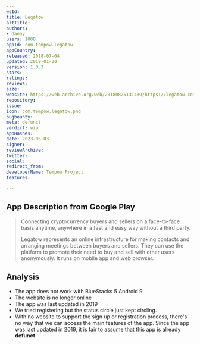 ```yaml
---
wsId: 
title: Legatow
altTitle: 
authors:
- danny
users: 1000
appId: com.tempow.legatow
appCountry: 
released: 2018-07-04
updated: 2019-01-30
version: 1.0.3
stars: 
ratings: 
reviews: 
size: 
website: https://web.archive.org/web/20180825131439/https://legatow.com/
repository: 
issue: 
icon: com.tempow.legatow.png
bugbounty: 
meta: defunct
verdict: wip
appHashes: 
date: 2023-06-03
signer: 
reviewArchive: 
twitter: 
social: 
redirect_from: 
developerName: Tempow Project
features: 

---
```


## App Description from Google Play 

> Connecting cryptocurrency buyers and sellers on a face-to-face basis anytime, anywhere in a fast and easy way without a third party.
>
> Legatow represents an online infrastructure for making contacts and arranging meetings between buyers and sellers. They can use the platform to promote their need to buy and sell with other users anonymously. It runs on mobile app and web browser.

## Analysis 

- The app does not work with BlueStacks 5 Android 9
- The website is no longer online 
- The app was last updated in 2019 
- We tried registering but the status circle just kept circling. 
- With no website to support the sign up or registration process, there's no way that we can access the main features of the app. Since the app was last updated in 2019, it is fair to assume that this app is already **defunct**
